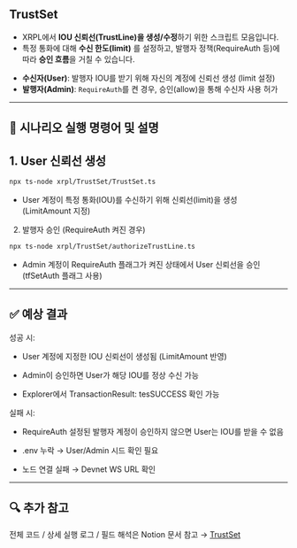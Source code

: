 ## TrustSet

* XRPL에서 **IOU 신뢰선(TrustLine)을 생성/수정**하기 위한 스크립트 모음입니다.  
* 특정 통화에 대해 **수신 한도(limit)** 를 설정하고, 발행자 정책(RequireAuth 등)에 따라 **승인 흐름**을 거칠 수 있습니다.  

- **수신자(User)**: 발행자 IOU를 받기 위해 자신의 계정에 신뢰선 생성 (limit 설정)  
- **발행자(Admin)**: `RequireAuth`를 켠 경우, 승인(allow)을 통해 수신자 사용 허가  

---

## 🎯 시나리오 실행 명령어 및 설명  

## 1. User 신뢰선 생성
```bash
npx ts-node xrpl/TrustSet/TrustSet.ts
```
* User 계정이 특정 통화(IOU)를 수신하기 위해 신뢰선(limit)을 생성 (LimitAmount 지정)

2. 발행자 승인 (RequireAuth 켜진 경우)
```bash
npx ts-node xrpl/TrustSet/authorizeTrustLine.ts
```
* Admin 계정이 RequireAuth 플래그가 켜진 상태에서 User 신뢰선을 승인 (tfSetAuth 플래그 사용)

---
## ✅ 예상 결과
성공 시:

* User 계정에 지정한 IOU 신뢰선이 생성됨 (LimitAmount 반영)

* Admin이 승인하면 User가 해당 IOU를 정상 수신 가능

* Explorer에서 TransactionResult: tesSUCCESS 확인 가능

실패 시:

* RequireAuth 설정된 발행자 계정이 승인하지 않으면 User는 IOU를 받을 수 없음

* .env 누락 → User/Admin 시드 확인 필요

* 노드 연결 실패 → Devnet WS URL 확인

---

## 🔍 추가 참고
전체 코드 / 상세 실행 로그 / 필드 해석은 Notion 문서 참고 → [TrustSet](https://catalyze-research.notion.site/TrustSet-241898c680bf8004a0efe89986fb6060?source=copy_link)

